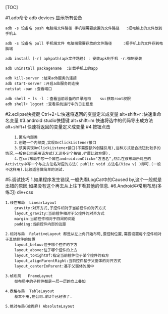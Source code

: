 
[TOC]

#1.adb命令
	adb devices 显示所有设备

	adb -s 设备名 push 电脑端文件路径 手机端需要放置的文件路径   :把电脑上的文件放到手机上

	adb -s 设备名 pull 手机端文件 电脑端需要存放的文件路径     :把手机上的文件存到电脑端

	adb install [-r] apkpath(apk文件路径) : 安装apk到手机 -r:强制安装

	adb uninstall packagename  :卸载手机上的app

	adb kill-server :结束adb服务的连接
	adb start-server :开启adb服务的连接
	netstat -oan :查看端口

	adb shell + ls -l ：查看当前设备的目录结构    su:获取root权限
	adb shell+ logcat :查看系统运行中的日志信息
#2.eclipse快捷键 
	Ctrl+2+L:快速将返回的变量定义成变量
	alt+shift+r :快速重命名变量
#3.android studio快捷键
	alt+shift+m 快速将选中的代码导出成方法
	alt+shift+l 快速将返回的变量定义成变量
#4.按钮点击

		1.匿名内部类
		2.创建一个内部类,实现OnClickListener接口
		3.该类实现OnClickListener接口(不需要额外创建引用),这种方式适合按钮比较多的情况,一般在公司采用该方式(无论多少个按钮,扩展比较方便).
		4.在xml布局中写一个属性android:onClick="方法名",然后在该布局所对应的Activity中写一个与之方法名对应的方法( public void 方法名(View v) )即可.(一般不这样用).比较适合做简单的测试.
	
#5.调试技巧
		1.如果程序发生错误,一般先看LogCat中的Caused by,这个一般就是出错的原因;如果没有这个再去从上往下看其他的信息.
#6.Android中常用布局(多练习) div+css
		
	1.线性布局	LinearLayout
		gravity:对齐方式,子控件相对于当前控件的对齐方式
		layout_gravity:当前控件相对于父控件的对齐方式
		margin:当前控件相对于四周的间距
		padding:当前控件内部的边距

	2.相对布局	RelativeLayout 都是从左上角开始布局,要控制位置,需要设置每个控件相对于其他控件的位置
		layout_below:位于哪个控件的下方
		layout_above:位于哪个控件的上方
		layout_toRightOf:指定当前控件位于某个控件的右方
		layout_alignParentRight:当前控件基于父窗体的对齐方式
		layout_centerInParent:基于父窗体的居中

	3.帧布局	FrameLayout
		帧布局中的子控件都是一层一层的向上叠加

	4.表格布局	TableLayout
		基本不用,在公司.前3个已经够了.

	5.绝对布局(被抛弃) AbsoluteLayout